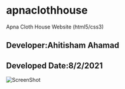 # apnaclothhouse
Apna Cloth House Website (html5/css3)
## Developer:Ahitisham Ahamad
## Developed Date:8/2/2021

![ScreenShot]('https://github.com/Html-css-project/apnaclothhouse/blob/main/ApnaClothhouse.jpg')

